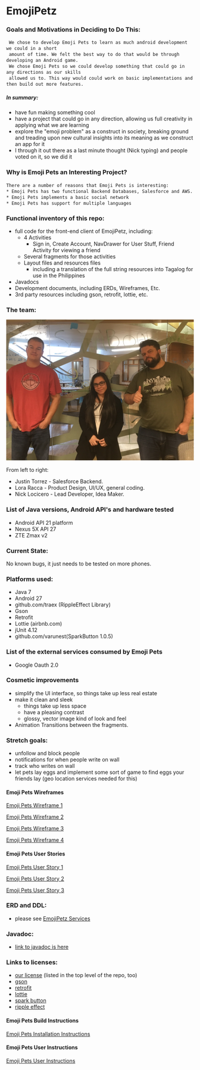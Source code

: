 # EmojiPetz

### Goals and Motivations in Deciding to Do This:

     We chose to develop Emoji Pets to learn as much android development we could in a short
	 amount of time. We felt the best way to do that would be through developing an Android game.
	 We chose Emoji Pets so we could develop something that could go in any directions as our skills
	 allowed us to. This way would could work on basic implementations and then build out more features.


##### In summary:

- have fun making something cool
- have a project that could go in any direction, allowing us full creativity in applying what we are learning
- explore the "emoji problem" as a construct in society, breaking ground and treading upon new cultural insights into its meaning as we construct an app for it
- I through it out there as a last minute thought (Nick typing) and people voted on it, so we did it

### Why is Emoji Pets an Interesting Project?
	There are a number of reasons that Emoji Pets is interesting:
	* Emoji Pets has two functional Backend Databases, Salesforce and AWS.
	* Emoji Pets implements a basic social network
	* Emoji Pets has support for multiple languages

### Functional inventory of this repo:

- full code for the front-end client of EmojiPetz, including:
  - 4 Activities
    - Sign in, Create Account, NavDrawer for User Stuff, Friend Activity for viewing a friend
  - Several fragments for those activities
  - Layout files and resources files
    - including a translation of the full string resources into Tagalog for use in the Philippines
- Javadocs
- Development documents, including ERDs, Wireframes, Etc.
- 3rd party resources including gson, retrofit, lottie, etc.

### The team:

![Justin, Lora, and Nick](docs/IMG_0444.JPG)

From left to right:

   * Justin Torrez - Salesforce Backend.
   * Lora Racca - Product Design, UI/UX, general coding.
   * Nick Locicero - Lead Developer, Idea Maker.
   
### List of Java versions, Android API's and hardware tested
* Android API 21 platform
* Nexus 5X API 27
* ZTE Zmax v2
   
### Current State:

No known bugs, it just needs to be tested on more phones.

### Platforms used:

- Java 7
- Android 27
- github.com/traex (RippleEffect Library)
- Gson
- Retrofit
- Lottie (airbnb.com)
- jUnit 4.12
- github.com/varunest(SparkButton 1.0.5)

### List of the external services consumed by Emoji Pets
* Google Oauth 2.0

### Cosmetic improvements

- simplify the UI interface, so things take up less real estate
- make it clean and sleek
  - things take up less space
  - have a pleasing contrast
  - glossy, vector image kind of look and feel
- Animation Transitions between the fragments. 

### Stretch goals:
    
- unfollow and block people
- notifications for when people write on wall
- track who writes on wall
- let pets lay eggs and implement some sort of game to find eggs your friends lay (geo location services needed for this)

#### Emoji Pets Wireframes

[Emoji Pets Wireframe 1](docs/emojipet-wire-frame.pdf)

[Emoji Pets Wireframe 2](docs/wire_frame_emoji_pets.pdf)

[Emoji Pets Wireframe 3](docs/wireframe731.png)

[Emoji Pets Wireframe 4](docs/wireframe_emojipetz.png)

#### Emoji Pets User Stories

[Emoji Pets User Story 1](docs/userStory1.txt)

[Emoji Pets User Story 2](docs/userStory2.txt)

[Emoji Pets User Story 3](docs/userStory3.txt)

### ERD and DDL:

- please see [EmojiPetz Services](http://emoji-pets.github.io/emoji-pets-service)

### Javadoc:

- [link to javadoc is here](api/docs/index.html)

### Links to licenses:

- [our license](LICENSE) (listed in the top level of the repo, too)
- [gson](https://github.com/google/gson/blob/master/LICENSE)
- [retrofit](http://square.github.io/retrofit/)
- [lottie](https://github.com/airbnb/lottie-android/blob/master/LICENSE)
- [spark button](https://github.com/varunest/SparkButton/blob/master/LICENSE.md)
- [ripple effect](https://github.com/traex/RippleEffect/blob/master/LICENSE.txt)

#### Emoji Pets Build Instructions

[Emoji Pets Installation Instructions](docs/installation.md)

#### Emoji Pets User Instructions

[Emoji Pets User Instructions](docs/instructions.md)


